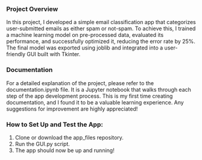 ### Project Overview

In this project, I developed a simple email classification app that categorizes user-submitted emails as either spam or not-spam. To achieve this, I trained a machine learning model on pre-processed data, evaluated its performance, and successfully optimized it, reducing the error rate by 25%. The final model was exported using joblib and integrated into a user-friendly GUI built with Tkinter.

### Documentation

For a detailed explanation of the project, please refer to the documentation.ipynb file. It is a Jupyter notebook that walks through each step of the app development process. This is my first time creating documentation, and I found it to be a valuable learning experience. Any suggestions for improvement are highly appreciated!

### How to Set Up and Test the App:

1.	Clone or download the app_files repository.
2.	Run the GUI.py script.
3.	The app should now be up and running!